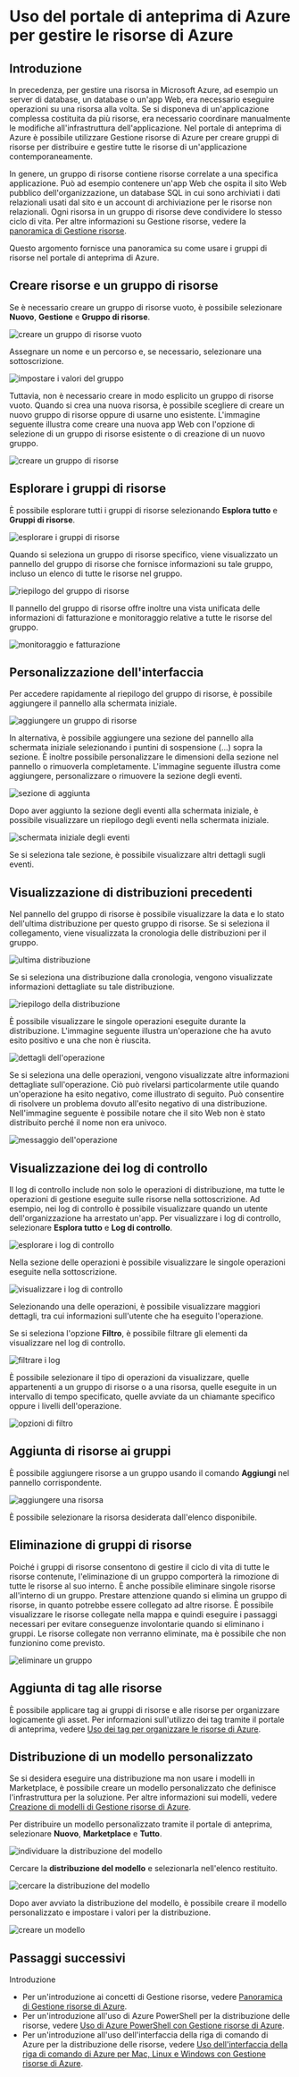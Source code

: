 <properties 
	pageTitle="Uso del portale di anteprima di Azure per gestire le risorse di Azure | Microsoft Azure" 
	description="Informazioni su come raggruppare più risorse in un gruppo logico che diventa il limite del ciclo di vita per le risorse in esso contenute." 
	services="azure-resource-manager,azure-portal" 
	documentationCenter="" 
	authors="tfitzmac" 
	manager="wpickett" 
	editor=""/>

<tags 
	ms.service="azure-resource-manager" 
	ms.workload="multiple" 
	ms.tgt_pltfrm="na" 
	ms.devlang="na" 
	ms.topic="article" 
	ms.date="09/16/2015" 
	ms.author="tomfitz"/>


# Uso del portale di anteprima di Azure per gestire le risorse di Azure

## Introduzione

In precedenza, per gestire una risorsa in Microsoft Azure, ad esempio un server di database, un database o un'app Web, era necessario eseguire operazioni su una risorsa alla volta. Se si disponeva di un'applicazione complessa costituita da più risorse, era necessario coordinare manualmente le modifiche all'infrastruttura dell'applicazione. Nel portale di anteprima di Azure è possibile utilizzare Gestione risorse di Azure per creare gruppi di risorse per distribuire e gestire tutte le risorse di un'applicazione contemporaneamente.

In genere, un gruppo di risorse contiene risorse correlate a una specifica applicazione. Può ad esempio contenere un'app Web che ospita il sito Web pubblico dell'organizzazione, un database SQL in cui sono archiviati i dati relazionali usati dal sito e un account di archiviazione per le risorse non relazionali. Ogni risorsa in un gruppo di risorse deve condividere lo stesso ciclo di vita. Per altre informazioni su Gestione risorse, vedere la [panoramica di Gestione risorse](../resource-group-overview.md).

Questo argomento fornisce una panoramica su come usare i gruppi di risorse nel portale di anteprima di Azure.

## Creare risorse e un gruppo di risorse

Se è necessario creare un gruppo di risorse vuoto, è possibile selezionare **Nuovo**, **Gestione** e **Gruppo di risorse**.

![creare un gruppo di risorse vuoto](./media/resource-group-portal/create-empty-group.png)

Assegnare un nome e un percorso e, se necessario, selezionare una sottoscrizione.

![impostare i valori del gruppo](./media/resource-group-portal/set-group-properties.png)

Tuttavia, non è necessario creare in modo esplicito un gruppo di risorse vuoto. Quando si crea una nuova risorsa, è possibile scegliere di creare un nuovo gruppo di risorse oppure di usarne uno esistente. L'immagine seguente illustra come creare una nuova app Web con l'opzione di selezione di un gruppo di risorse esistente o di creazione di un nuovo gruppo.

![creare un gruppo di risorse](./media/resource-group-portal/select-existing-group.png)

## Esplorare i gruppi di risorse

È possibile esplorare tutti i gruppi di risorse selezionando **Esplora tutto** e **Gruppi di risorse**.

![esplorare i gruppi di risorse](./media/resource-group-portal/browse-groups.png)

Quando si seleziona un gruppo di risorse specifico, viene visualizzato un pannello del gruppo di risorse che fornisce informazioni su tale gruppo, incluso un elenco di tutte le risorse nel gruppo.

![riepilogo del gruppo di risorse](./media/resource-group-portal/group-summary.png)

Il pannello del gruppo di risorse offre inoltre una vista unificata delle informazioni di fatturazione e monitoraggio relative a tutte le risorse del gruppo.

![monitoraggio e fatturazione](./media/resource-group-portal/monitoring-billing.png)

## Personalizzazione dell'interfaccia

Per accedere rapidamente al riepilogo del gruppo di risorse, è possibile aggiungere il pannello alla schermata iniziale.

![aggiungere un gruppo di risorse](./media/resource-group-portal/pin-group.png)

In alternativa, è possibile aggiungere una sezione del pannello alla schermata iniziale selezionando i puntini di sospensione (...) sopra la sezione. È inoltre possibile personalizzare le dimensioni della sezione nel pannello o rimuoverla completamente. L'immagine seguente illustra come aggiungere, personalizzare o rimuovere la sezione degli eventi.

![sezione di aggiunta](./media/resource-group-portal/pin-section.png)

Dopo aver aggiunto la sezione degli eventi alla schermata iniziale, è possibile visualizzare un riepilogo degli eventi nella schermata iniziale.

![schermata iniziale degli eventi](./media/resource-group-portal/events-startboard.png)

Se si seleziona tale sezione, è possibile visualizzare altri dettagli sugli eventi.

## Visualizzazione di distribuzioni precedenti

Nel pannello del gruppo di risorse è possibile visualizzare la data e lo stato dell'ultima distribuzione per questo gruppo di risorse. Se si seleziona il collegamento, viene visualizzata la cronologia delle distribuzioni per il gruppo.

![ultima distribuzione](./media/resource-group-portal/last-deployment.png)

Se si seleziona una distribuzione dalla cronologia, vengono visualizzate informazioni dettagliate su tale distribuzione.

![riepilogo della distribuzione](./media/resource-group-portal/deployment-summary.png)

È possibile visualizzare le singole operazioni eseguite durante la distribuzione. L'immagine seguente illustra un'operazione che ha avuto esito positivo e una che non è riuscita.

![dettagli dell'operazione](./media/resource-group-portal/operation-details.png)

Se si seleziona una delle operazioni, vengono visualizzate altre informazioni dettagliate sull'operazione. Ciò può rivelarsi particolarmente utile quando un'operazione ha esito negativo, come illustrato di seguito. Può consentire di risolvere un problema dovuto all'esito negativo di una distribuzione. Nell'immagine seguente è possibile notare che il sito Web non è stato distribuito perché il nome non era univoco.

![messaggio dell'operazione](./media/resource-group-portal/operation-message.png)

## Visualizzazione dei log di controllo

Il log di controllo include non solo le operazioni di distribuzione, ma tutte le operazioni di gestione eseguite sulle risorse nella sottoscrizione. Ad esempio, nei log di controllo è possibile visualizzare quando un utente dell'organizzazione ha arrestato un'app. Per visualizzare i log di controllo, selezionare **Esplora tutto** e **Log di controllo**.

![esplorare i log di controllo](./media/resource-group-portal/browse-audit-logs.png)

Nella sezione delle operazioni è possibile visualizzare le singole operazioni eseguite nella sottoscrizione.

![visualizzare i log di controllo](./media/resource-group-portal/view-audit-log.png)

Selezionando una delle operazioni, è possibile visualizzare maggiori dettagli, tra cui informazioni sull'utente che ha eseguito l'operazione.

Se si seleziona l'opzione **Filtro**, è possibile filtrare gli elementi da visualizzare nel log di controllo.

![filtrare i log](./media/resource-group-portal/filter-logs.png)

È possibile selezionare il tipo di operazioni da visualizzare, quelle appartenenti a un gruppo di risorse o a una risorsa, quelle eseguite in un intervallo di tempo specificato, quelle avviate da un chiamante specifico oppure i livelli dell'operazione.

![opzioni di filtro](./media/resource-group-portal/filter-options.png)

## Aggiunta di risorse ai gruppi

È possibile aggiungere risorse a un gruppo usando il comando **Aggiungi** nel pannello corrispondente.

![aggiungere una risorsa](./media/resource-group-portal/add-resource.png)

È possibile selezionare la risorsa desiderata dall'elenco disponibile.

## Eliminazione di gruppi di risorse

Poiché i gruppi di risorse consentono di gestire il ciclo di vita di tutte le risorse contenute, l'eliminazione di un gruppo comporterà la rimozione di tutte le risorse al suo interno. È anche possibile eliminare singole risorse all'interno di un gruppo. Prestare attenzione quando si elimina un gruppo di risorse, in quanto potrebbe essere collegato ad altre risorse. È possibile visualizzare le risorse collegate nella mappa e quindi eseguire i passaggi necessari per evitare conseguenze involontarie quando si eliminano i gruppi. Le risorse collegate non verranno eliminate, ma è possibile che non funzionino come previsto.

![eliminare un gruppo](./media/resource-group-portal/delete-group.png)

## Aggiunta di tag alle risorse

È possibile applicare tag ai gruppi di risorse e alle risorse per organizzare logicamente gli asset. Per informazioni sull'utilizzo dei tag tramite il portale di anteprima, vedere [Uso dei tag per organizzare le risorse di Azure](../resource-group-using-tags.md).

## Distribuzione di un modello personalizzato

Se si desidera eseguire una distribuzione ma non usare i modelli in Marketplace, è possibile creare un modello personalizzato che definisce l'infrastruttura per la soluzione. Per altre informazioni sui modelli, vedere [Creazione di modelli di Gestione risorse di Azure](../resource-group-authoring-templates.md).

Per distribuire un modello personalizzato tramite il portale di anteprima, selezionare **Nuovo**, **Marketplace** e **Tutto**.

![individuare la distribuzione del modello](./media/resource-group-portal/launch-template.png)

Cercare la **distribuzione del modello** e selezionarla nell'elenco restituito.

![cercare la distribuzione del modello](./media/resource-group-portal/search-template.png)

Dopo aver avviato la distribuzione del modello, è possibile creare il modello personalizzato e impostare i valori per la distribuzione.

![creare un modello](./media/resource-group-portal/show-custom-template.png)

## Passaggi successivi
Introduzione

- Per un'introduzione ai concetti di Gestione risorse, vedere [Panoramica di Gestione risorse di Azure](../resource-group-overview.md).  
- Per un'introduzione all'uso di Azure PowerShell per la distribuzione delle risorse, vedere [Uso di Azure PowerShell con Gestione risorse di Azure](../powershell-azure-resource-manager.md).
- Per un'introduzione all'uso dell'interfaccia della riga di comando di Azure per la distribuzione delle risorse, vedere [Uso dell'interfaccia della riga di comando di Azure per Mac, Linux e Windows con Gestione risorse di Azure](../xplat-cli-azure-resource-manager.md). 
  


 

<!---HONumber=Oct15_HO3-->